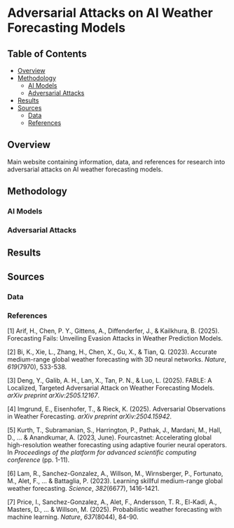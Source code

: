 # Adversarial Attacks on AI Weather Forecasting Models
<!--[![License: MIT](https://img.shields.io/badge/License-MIT-yellow.svg))](LICENSE)-->

## Table of Contents
- [Overview](#overview)
- [Methodology](#methodology)
  - [AI Models](#ai-models)
  - [Adversarial Attacks](#adversarial-attacks)
- [Results](#results)
- [Sources](#sources)
  - [Data](#data)
  - [References](#references)

## Overview
Main website containing information, data, and references for research into adversarial attacks on AI weather forecasting models.

## Methodology

### AI Models

### Adversarial Attacks

## Results

## Sources

### Data

### References
[1] Arif, H., Chen, P. Y., Gittens, A., Diffenderfer, J., & Kailkhura, B. (2025). Forecasting Fails: Unveiling Evasion Attacks in Weather Prediction Models.

[2] Bi, K., Xie, L., Zhang, H., Chen, X., Gu, X., & Tian, Q. (2023). Accurate medium-range global weather forecasting with 3D neural networks. _Nature_, _619_(7970), 533-538.

[3] Deng, Y., Galib, A. H., Lan, X., Tan, P. N., & Luo, L. (2025). FABLE: A Localized, Targeted Adversarial Attack on Weather Forecasting Models. _arXiv preprint arXiv:2505.12167_.

[4] Imgrund, E., Eisenhofer, T., & Rieck, K. (2025). Adversarial Observations in Weather Forecasting. _arXiv preprint arXiv:2504.15942_.

[5] Kurth, T., Subramanian, S., Harrington, P., Pathak, J., Mardani, M., Hall, D., ... & Anandkumar, A. (2023, June). Fourcastnet: Accelerating global high-resolution weather forecasting using adaptive fourier neural operators. In _Proceedings of the platform for advanced scientific computing conference_ (pp. 1-11).

[6] Lam, R., Sanchez-Gonzalez, A., Willson, M., Wirnsberger, P., Fortunato, M., Alet, F., ... & Battaglia, P. (2023). Learning skillful medium-range global weather forecasting. _Science_, _382_(6677), 1416-1421.

[7] Price, I., Sanchez-Gonzalez, A., Alet, F., Andersson, T. R., El-Kadi, A., Masters, D., ... & Willson, M. (2025). Probabilistic weather forecasting with machine learning. _Nature_, _637_(8044), 84-90.
